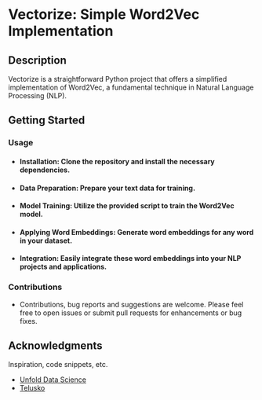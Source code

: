 # Vectorize: Simple Word2Vec Implementation

## Description

Vectorize is a straightforward Python project that offers a simplified implementation of Word2Vec, a fundamental technique in Natural Language Processing (NLP).


## Getting Started

### Usage

* #### Installation: Clone the repository and install the necessary dependencies.
* #### Data Preparation: Prepare your text data for training.
* #### Model Training: Utilize the provided script to train the Word2Vec model.
* #### Applying Word Embeddings: Generate word embeddings for any word in your dataset.
* #### Integration: Easily integrate these word embeddings into your NLP projects and applications.


### Contributions
* Contributions, bug reports and suggestions are welcome. Please feel free to open issues or submit pull requests for enhancements or bug fixes.

## Acknowledgments

Inspiration, code snippets, etc.
* [Unfold Data Science]([https://github.com/matiassingers/awesome-readme](https://www.youtube.com/@UnfoldDataScience))
* [Telusko]([https://gist.github.com/PurpleBooth/109311bb0361f32d87a2](https://www.youtube.com/@Telusko))
